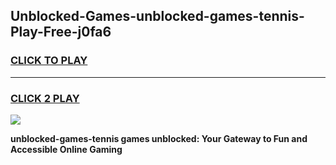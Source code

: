 
## Unblocked-Games-unblocked-games-tennis-Play-Free-j0fa6
<h3>
<a href="https://premium76.site?title=unblocked-games-tennis&ref=18A1">CLICK TO PLAY</a></h3>
<hr>

<h3>
<a href="https://premium76.site?title=unblocked-games-tennis&ref=18A1">CLICK 2 PLAY</a>
  
</h3>

<a href="https://premium76.site?title=unblocked-games-tennis&ref=18A1"><img src="https://clearcache.store/games.png"></a>


**unblocked-games-tennis games unblocked: Your Gateway to Fun and Accessible Online Gaming**
